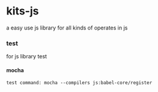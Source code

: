 # kits-js
a easy use js library for all kinds of operates in js


### test
   for js library test 

#### mocha
    test command: mocha --compilers js:babel-core/register